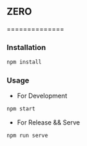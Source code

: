## ZERO

==============

### Installation

```bash
npm install
```

### Usage

* For Development

```bash
npm start
```

* For Release && Serve

```bash
npm run serve
```
